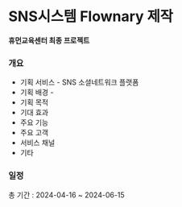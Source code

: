 # SNS시스템 Flownary 제작
**휴먼교육센터 최종 프로젝트**

### 개요
* 기획 서비스 - SNS 소셜네트워크 플랫폼
* 기획 배경 -
* 기획 목적
* 기대 효과
* 주요 기능
* 주요 고객
* 서비스 채널
* 기타

### 일정
총 기간 : 2024-04-16 ~ 2024-06-15
